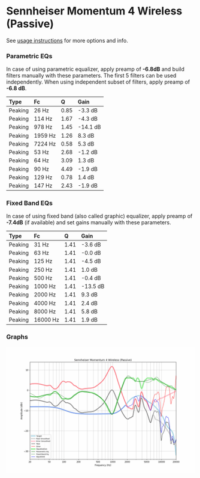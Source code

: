 # Sennheiser Momentum 4 Wireless (Passive)
See [usage instructions](https://github.com/jaakkopasanen/AutoEq#usage) for more options and info.

### Parametric EQs
In case of using parametric equalizer, apply preamp of **-6.8dB** and build filters manually
with these parameters. The first 5 filters can be used independently.
When using independent subset of filters, apply preamp of **-6.8 dB**.

| Type    | Fc      |    Q | Gain     |
|:--------|:--------|:-----|:---------|
| Peaking | 26 Hz   | 0.85 | -3.3 dB  |
| Peaking | 114 Hz  | 1.67 | -4.3 dB  |
| Peaking | 978 Hz  | 1.45 | -14.1 dB |
| Peaking | 1959 Hz | 1.26 | 8.3 dB   |
| Peaking | 7224 Hz | 0.58 | 5.3 dB   |
| Peaking | 53 Hz   | 2.68 | -1.2 dB  |
| Peaking | 64 Hz   | 3.09 | 1.3 dB   |
| Peaking | 90 Hz   | 4.49 | -1.9 dB  |
| Peaking | 129 Hz  | 0.78 | 1.4 dB   |
| Peaking | 147 Hz  | 2.43 | -1.9 dB  |

### Fixed Band EQs
In case of using fixed band (also called graphic) equalizer, apply preamp of **-7.4dB**
(if available) and set gains manually with these parameters.

| Type    | Fc       |    Q | Gain     |
|:--------|:---------|:-----|:---------|
| Peaking | 31 Hz    | 1.41 | -3.6 dB  |
| Peaking | 63 Hz    | 1.41 | -0.0 dB  |
| Peaking | 125 Hz   | 1.41 | -4.5 dB  |
| Peaking | 250 Hz   | 1.41 | 1.0 dB   |
| Peaking | 500 Hz   | 1.41 | -0.4 dB  |
| Peaking | 1000 Hz  | 1.41 | -13.5 dB |
| Peaking | 2000 Hz  | 1.41 | 9.3 dB   |
| Peaking | 4000 Hz  | 1.41 | 2.4 dB   |
| Peaking | 8000 Hz  | 1.41 | 5.8 dB   |
| Peaking | 16000 Hz | 1.41 | 1.9 dB   |

### Graphs
![](./Sennheiser%20Momentum%204%20Wireless%20(Passive).png)